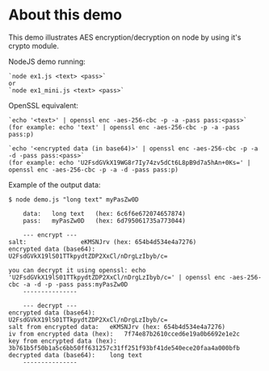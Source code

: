 About this demo
=================

This demo illustrates AES encryption/decryption on node by using it's crypto module.

NodeJS demo running:

	`node ex1.js <text> <pass>`
	or
	`node ex1_mini.js <text> <pass>`

OpenSSL equivalent:

	`echo '<text>' | openssl enc -aes-256-cbc -p -a -pass pass:<pass>`
	(for example: echo 'text' | openssl enc -aes-256-cbc -p -a -pass pass:p)
	
	`echo '<encrypted data (in base64)>' | openssl enc -aes-256-cbc -p -a -d -pass pass:<pass>`
	(for example: echo 'U2FsdGVkX19WG8r7Iy74zv5dCt6L8pB9d7a5hAn+0Ks=' | openssl enc -aes-256-cbc -p -a -d -pass pass:p)

Example of the output data:

	$ node demo.js "long text" myPasZw0D
	
		data:	long text	(hex: 6c6f6e672074657874)
		pass:	myPasZw0D	(hex: 6d795061735a773044)
	
		--- encrypt ---
	salt:				eKMSNJrv (hex: 654b4d534e4a7276)
	encrypted data (base64):	U2FsdGVkX19lS01TTkpydtZDP2XxCl/nDrgLzIbyb/c=
	
	you can decrypt it using openssl: echo 'U2FsdGVkX19lS01TTkpydtZDP2XxCl/nDrgLzIbyb/c=' | openssl enc -aes-256-cbc -a -d -p -pass pass:myPasZw0D
		---------------
	
		--- decrypt ---
	encrypted data (base64):	U2FsdGVkX19lS01TTkpydtZDP2XxCl/nDrgLzIbyb/c=
	salt from encrypted data:	eKMSNJrv (hex: 654b4d534e4a7276)
	iv from encrypted data (hex):	7f74e87b2610cced6e19a0b6692e1e2c
	key from encrypted data (hex):	3b761b5f50b1a5c6bb50ff631257c31ff251f93bf41de540ece20faa4a000bfb
	decrypted data (base64):	long text
		---------------

